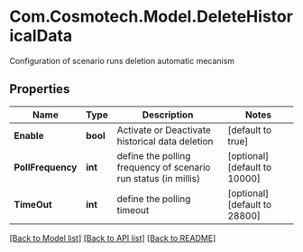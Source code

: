 # Com.Cosmotech.Model.DeleteHistoricalData
Configuration of scenario runs deletion automatic mecanism

## Properties

Name | Type | Description | Notes
------------ | ------------- | ------------- | -------------
**Enable** | **bool** | Activate or Deactivate historical data deletion | [default to true]
**PollFrequency** | **int** | define the polling frequency of scenario run status (in millis) | [optional] [default to 10000]
**TimeOut** | **int** | define the polling timeout | [optional] [default to 28800]

[[Back to Model list]](../README.md#documentation-for-models) [[Back to API list]](../README.md#documentation-for-api-endpoints) [[Back to README]](../README.md)


